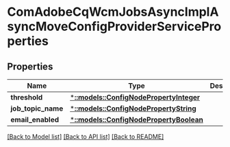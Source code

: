 # ComAdobeCqWcmJobsAsyncImplAsyncMoveConfigProviderServiceProperties

## Properties
Name | Type | Description | Notes
------------ | ------------- | ------------- | -------------
**threshold** | [***::models::ConfigNodePropertyInteger**](configNodePropertyInteger.md) |  | [optional] 
**job_topic_name** | [***::models::ConfigNodePropertyString**](configNodePropertyString.md) |  | [optional] 
**email_enabled** | [***::models::ConfigNodePropertyBoolean**](configNodePropertyBoolean.md) |  | [optional] 

[[Back to Model list]](../README.md#documentation-for-models) [[Back to API list]](../README.md#documentation-for-api-endpoints) [[Back to README]](../README.md)


